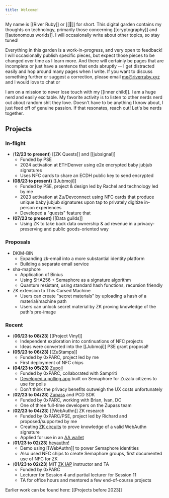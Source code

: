 ```yaml
---
title: Welcome!
---
```

My name is [[River Ruby]] or [[🔺]] for short. This digital garden contains my thoughts on technology, primarily those concerning [[cryptography]] and [[autonomous worlds]]. I will occasionally write about other topics, so stay tuned!

Everything in this garden is a work-in-progress, and very open to feedback! I will occasionally publish specific pieces, but expect those pieces to be changed over time as I learn more. And there will certainly be pages that are incomplete or just have a sentence that ends abruptly -- I get distracted easily and hop around many pages when I write. If you want to discuss something further or suggest a correction, please email me@riverruby.xyz and I would love to chat or

I am on a mission to never lose touch with my [[inner child]]. I am a huge nerd and easily excitable. My favorite activity is to listen to other nerds nerd out about random shit they love. Doesn't have to be anything I know about, I just feed off of genuine passion. If that resonates, reach out! Let's be nerds together.

## Projects

### In-flight

- (**12/23 to present**) [[ZK Quests]] and [[jubsignal]]
	- Funded by PSE
	- 2024 activation at ETHDenver using e2e encrypted baby jubjub signatures
	- Uses NFC cards to share an ECDH public key to send encrypted
- **(08/23 to present)** [[Jubmoji]]
	- Funded by PSE, project & design led by Rachel and technology led by me
	- 2023 activation at Zu/Devconnect using NFC cards that produce unique baby jubjub signatures upon tap to privately digitize in-person experiences
	- Developed a "quests" feature that
- **(07/23 to present)** [[Data guilds]]
	- Using ZK to take back data ownership & ad revenue in a privacy-preserving and public goods-oriented way

### Proposals

- DKIM-BIN
	- Expanding zk-email into a more substantial identity platform
	- Building a separate email service  
- sha-maphore
	- Application of Binius
	- Using SHA256 + Semaphore as a signature algorithm
	- Quantum resistant, using standard hash functions, recursion friendly
- ZK extension to This Cursed Machine
	- Users can create "secret materials" by uploading a hash of a material/machine path
	- Users can unlock secret material by ZK proving knowledge of the path's pre-image

### Recent

- (**06/23 to 08/23**) [[Project Vinyl]]
	- Independent exploration into continuations of NFC projects
	- Ideas were converted into the [[Jubmoji]] PSE grant proposal!
- **(05/23 to 06/23)** [[ZuStamps]]
	- Funded by 0xPARC, project led by me
	- First deployment of NFC chips
- **(04/23 to 05/23)** [Zupoll](https://zupoll.org)
	- Funded by 0xPARC, collaborated with Sampriti
	- [Developed a polling app](https://github.com/proofcarryingdata/zupoll) built on Semaphore for Zuzalu citizens to use for polls
	- Don't think the privacy benefits outweigh the UX costs unfortunately
- (**02/23 to 04/23**) [Zupass](https://github.com/proofcarryingdata/zupass) and PCD SDK
	- Funded by 0xPARC, working with Brian, Ivan, DC
	- One of three full-time developers on the Zupass team
- (**02/23 to 04/23**) [[WebAuthn]] ZK research
	- Funded by 0xPARC/PSE, project led by Richard and proposed/supported by me
	- Creating [ZK circuits](https://github.com/zkwebauthn/webauthn-halo2) to prove knowledge of a valid WebAuthn signature
	- Applied for use in an [AA wallet](https://www.noseedphrases.xyz/)
- (**01/23 to 02/23**) [heyauthn!](https://github.com/RiverRuby/heyauthn)
	- Demo using [[WebAuthn]] to power Semaphore identities
	- Also used NFC chips to create Semaphore groups, first documented use of NFC for ZK
- (**01/23 to 02/23**) MIT [ZK IAP](https://zkiap.com) instructor and TA
	- Funded by 0xPARC
	- Lecturer for Session 4 and partial lecturer for Session 11
	- TA for office hours and mentored a few end-of-course projects

Earlier work can be found here: [[Projects before 2023]]

